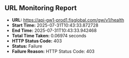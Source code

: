 ## URL Monitoring Report

- **URL:** https://api-gw1-prod1.fisglobal.com/gw/v1/health
- **Start Time:** 2025-07-31T10:43:33.872728
- **End Time:** 2025-07-31T10:43:33.942468
- **Total Time Taken:** 0.06974 seconds
- **HTTP Status Code:** 403
- **Status:** Failure
- **Failure Reason:** HTTP Status Code: 403
